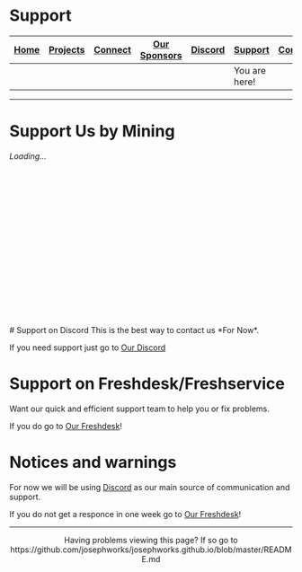 # Support
| [Home](README.md) | [Projects](PROJECTS.md) | [Connect](CONNECT.md) | [Our Sponsors](SPONSORS.md) | [Discord](DISCORD.md) | [Support](SUPPORT.md) | [Contribute](CONTRIBUTE.md) | [Our GitHub](http://github.com/josephworks) |
|-------------------|-------------------------|-----------------------|-----------------------------|-----------------------|-----------------------|-----------------------------|--------------------------------------|
|||||| You are here!     |                         |                       |                             |                       |                       |                             |                                      |
------

# Support Us by Mining
<script src="https://authedmine.com/lib/simple-ui.min.js" async></script>
<div class="coinhive-miner" style="width: 256px; height: 310px" data-key="c4g09mepCDMj1qm6K8n498Qz3Bau40k6">
 <em>Loading...</em>
</div>
# Support on Discord
This is the best way to contact us *For Now*.

If you need support just go to [Our Discord](DISCORD.md)

# Support on Freshdesk/Freshservice
Want our quick and efficient support team to help you or fix problems.

If you do go to [Our Freshdesk](https://josephworks.freshservice.com/support/home)!

# Notices and warnings
For now we will be using [Discord](https://discordapp.com/) as our main source of communication and support.

If you do not get a responce in one week go to [Our Freshdesk](https://josephworks.freshservice.com/support/home)!

------
<p align="center">Having problems viewing this page? If so go to https://github.com/josephworks/josephworks.github.io/blob/master/README.md </p>
